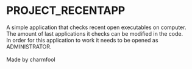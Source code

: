 # PROJECT_RECENTAPP
A simple application that checks recent open executables on computer.<br>
The amount of last applications it checks can be modified in the code.<br>
In order for this application to work it needs to be opened as ADMINISTRATOR.<br>
<br>
Made by charmfool

